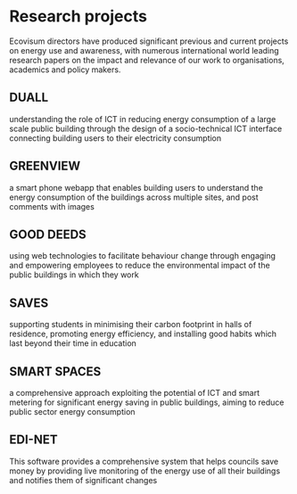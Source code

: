 # Research projects

Ecovisum directors have produced significant previous and current projects on energy use and awareness, with numerous international world leading research papers on the impact and relevance of our work to organisations, academics and policy makers.

<div class="panels">
  <section>
  <h2>DUALL</h2>

  understanding the role of ICT in reducing energy consumption of a large scale public building through the design of a socio-technical ICT interface connecting building users to their electricity consumption

  </section>

  <section>
  <h2>GREENVIEW</h2>

  a smart phone webapp that enables building users to understand the energy consumption of the buildings across multiple sites, and post comments with images

  </section>

  <section>
  <h2>GOOD DEEDS</h2>

  using web technologies to facilitate behaviour change through engaging and empowering employees to reduce the environmental impact of the public buildings in which they work

  </section>

  <section>
  <h2>SAVES</h2>

  supporting students in minimising their carbon footprint in halls of residence, promoting energy efficiency, and installing good habits which last beyond their time in education

  </section>

  <section>
  <h2>SMART SPACES</h2>

  a comprehensive approach exploiting the potential of ICT and smart metering for significant energy saving in public buildings, aiming to reduce public sector energy consumption

  </section>

  <section>
  <h2>EDI-NET</h2>

  This software provides a comprehensive system that helps councils save money by providing live monitoring of the energy use of all their buildings and notifies them of significant changes

  </section>
</div>
